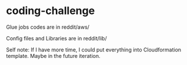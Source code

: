 # coding-challenge

Glue jobs codes are in reddit/aws/

Config files and Libraries are in reddit/lib/

Self note: If I have more time, I could put everything into Cloudformation template. Maybe in the future iteration.
